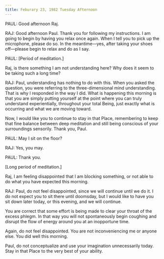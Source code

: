 ```yaml
---
title: Feburary 23, 1982 Tuesday Afternoon
---
```


PAUL: Good afternoon Raj.

RAJ: Good afternoon Paul. Thank you for following my instructions. I am going
to begin by having you relax once again. When I tell you to pick up the
microphone, please do so. In the meantime—yes, after taking your shoes
off—please begin to relax and do as I say.

PAUL: [Period of meditation.]

Raj, is there something I am not understanding here? Why does it seem to be
taking such a long time?

RAJ: Paul, understanding has nothing to do with this. When you asked the
question, you were referring to the three-dimensional mind understanding. That
is why I responded in the way I did. What is happening this morning is that you
are simply putting yourself at the point where you can truly understand
experientially, throughout your total Being, just exactly what is occurring and
what we are moving toward.

Now, I would like you to continue to stay in that Place, remembering to keep
that fine balance between deep meditation and still being conscious of your
surroundings sensorily. Thank you, Paul.

PAUL: May I sit on the floor?

RAJ: Yes, you may.

PAUL: Thank you.

[Long period of meditation.]

Raj, I am feeling disappointed that I am blocking something, or not able to do
what you have expected this morning.

RAJ: Paul, do not feel disappointed, since we will continue until we do it. I
do not expect you to sit there until doomsday, but I would like to have you sit
down later today, or this evening, and we will continue.

You are correct that some effort is being made to clear your throat of the
excess phlegm. In that way you will not spontaneously begin coughing and
disrupt the flow of energy around you at an inopportune time.

Again, do not feel disappointed. You are not inconveniencing me or anyone else.
You did well this morning.

Paul, do not conceptualize and use your imagination unnecessarily today. Stay
in that Place to the very best of your ability.

